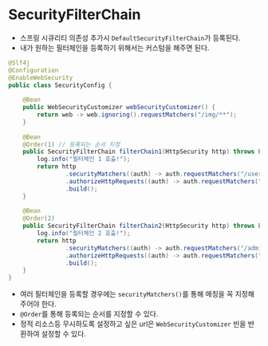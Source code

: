 # SecurityFilterChain

- 스프링 시큐리티 의존성 추가시 `DefaultSecurityFilterChain`가 등록된다.
- 내가 원하는 필터체인을 등록하기 위해서는 커스텀을 해주면 된다.

```java
@Slf4j
@Configuration
@EnableWebSecurity
public class SecurityConfig {
    
    @Bean
    public WebSecurityCustomizer webSecurityCustomizer() {
        return web -> web.ignoring().requestMatchers("/img/**");
    }
    
    @Bean
    @Order(1) // 등록되는 순서 지정
    public SecurityFilterChain filterChain1(HttpSecurity http) throws Exception {
        log.info("필터체인 1 호출!");
        return http
                .securityMatchers((auth) -> auth.requestMatchers("/user"))
                .authorizeHttpRequests((auth) -> auth.requestMatchers("/user").permitAll())
                .build();
    }
    
    @Bean
    @Order(2)
    public SecurityFilterChain filterChain2(HttpSecurity http) throws Exception {
        log.info("필터체인 2 호출!");
        return http
                .securityMatchers((auth) -> auth.requestMatchers("/admin"))
                .authorizeHttpRequests((auth) -> auth.requestMatchers("/admin").permitAll())
                .build();
    }
}
```

- 여러 필터체인을 등록할 경우에는 `securityMatchers()`를 통해 매칭을 꼭 지정해주어야 한다.
- `@Order`를 통해 등록되는 순서를 지정할 수 있다.
- 정적 리소스등 무시하도록 설정하고 싶은 url은 `WebSecurityCustomizer` 빈을 반환하여 설정할 수 있다.
